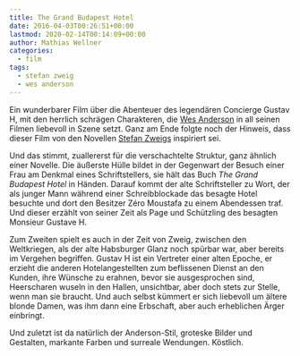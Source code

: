 ```yaml
---
title: The Grand Budapest Hotel
date: 2016-04-03T00:26:51+00:00
lastmod: 2020-02-14T00:14:09+00:00
author: Mathias Wellner
categories:
  - film
tags:
  - stefan zweig
  - wes anderson
---
```

Ein wunderbarer Film über die Abenteuer des legendären Concierge Gustav H, mit den herrlich schrägen Charakteren, die <a href="https://de.wikipedia.org/wiki/Wes_Anderson" title="Wes Anderson" target="_blank">Wes Anderson</a> in all seinen Filmen liebevoll in Szene setzt. Ganz am Ende folgte noch der Hinweis, dass dieser Film von den Novellen <a href="https://de.wikipedia.org/wiki/Stefan_Zweig" title="Stefan Zweig" target="_blank">Stefan Zweigs</a> inspiriert sei. 

Und das stimmt, zuallererst für die verschachtelte Struktur, ganz ähnlich einer Novelle. Die äußerste Hülle bildet in der Gegenwart der Besuch einer Frau am Denkmal eines Schriftstellers, sie hält das Buch _The Grand Budapest Hotel_ in Händen. Darauf kommt der alte Schriftsteller zu Wort, der als junger Mann während einer Schreibblockade das besagte Hotel besuchte und dort den Besitzer Zéro Moustafa zu einem Abendessen traf. Und dieser erzählt von seiner Zeit als Page und Schützling des besagten Monsieur Gustave H. 

Zum Zweiten spielt es auch in der Zeit von Zweig, zwischen den Weltkriegen, als der alte Habsburger Glanz noch spürbar war, aber bereits im Vergehen begriffen. Gustav H ist ein Vertreter einer alten Epoche, er erzieht die anderen Hotelangestellten zum beflissenen Dienst an den Kunden, ihre Wünsche zu erahnen, bevor sie ausgesprochen sind, Heerscharen wuseln in den Hallen, unsichtbar, aber doch stets zur Stelle, wenn man sie braucht. Und auch selbst kümmert er sich liebevoll um ältere blonde Damen, was ihm dann eine Erbschaft, aber auch erheblichen Ärger einbringt. 

Und zuletzt ist da natürlich der Anderson-Stil, groteske Bilder und Gestalten, markante Farben und surreale Wendungen. Köstlich.
